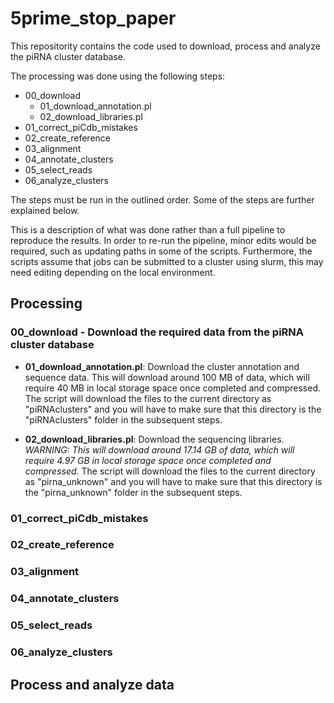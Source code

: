 # 5prime_stop_paper
This repositority contains the code used to download, process and analyze the piRNA cluster database.

The processing was done using the following steps:

* 00_download
	* 01_download_annotation.pl
	* 02_download_libraries.pl
* 01_correct_piCdb_mistakes
* 02_create_reference
* 03_alignment
* 04_annotate_clusters
* 05_select_reads
* 06_analyze_clusters

The steps must be run in the outlined order. Some of the steps are further explained below.

This is a description of what was done rather than a full pipeline to reproduce the results. In order to re-run the pipeline, minor edits would be required, such as updating paths in some of the scripts. Furthermore, the scripts assume that jobs can be submitted to a cluster using slurm, this may need editing depending on the local environment.

## Processing

### 00_download - Download the required data from the piRNA cluster database

* **01_download_annotation.pl**: Download the cluster annotation and sequence data. This will download around 100 MB of data, which will require 40 MB in local storage space once completed and compressed. The script will download the files to the current directory as "piRNAclusters" and you will have to make sure that this directory is the "piRNAclusters" folder in the subsequent steps.

* **02_download_libraries.pl**: Download the sequencing libraries. _WARNING: This will download around 17.14 GB of data, which will require 4.97 GB in local storage space once completed and compressed._ The script will download the files to the current directory as "pirna_unknown" and you will have to make sure that this directory is the "pirna_unknown" folder in the subsequent steps.

### 01_correct_piCdb_mistakes
### 02_create_reference
### 03_alignment
### 04_annotate_clusters
### 05_select_reads
### 06_analyze_clusters


## Process and analyze data
